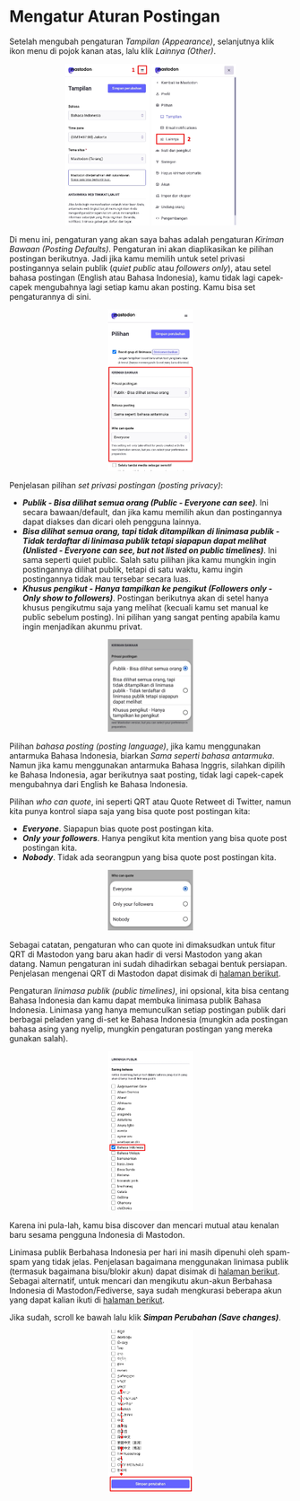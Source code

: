 # Mengatur Aturan Postingan

Setelah mengubah pengaturan *Tampilan (Appearance)*, selanjutnya klik ikon menu di pojok kanan atas, lalu klik *Lainnya (Other)*.

<div align="center">
  <div>
    <img src="../assets/05pic-01.jpg" width="30%" />
    <img src="../assets/05pic-02.jpg" width="30%" />
  </div>
</div>

Di menu ini, pengaturan yang akan saya bahas adalah pengaturan *Kiriman Bawaan (Posting Defaults)*. Pengaturan ini akan diaplikasikan ke pilihan postingan berikutnya. Jadi jika kamu memilih untuk setel privasi postingannya selain publik (*quiet public* atau *followers only*), atau setel bahasa postingan (English atau Bahasa Indonesia), kamu tidak lagi capek-capek mengubahnya lagi setiap kamu akan posting. Kamu bisa set pengaturannya di sini.

<div align="center">
  <div>
    <img src="../assets/05pic-03.jpg" width="30%" />
  </div>
</div>

Penjelasan pilihan *set privasi postingan (posting privacy)*:
- ***Publik - Bisa dilihat semua orang (Public - Everyone can see)***. Ini secara bawaan/default, dan jika kamu memilih akun dan postingannya dapat diakses dan dicari oleh pengguna lainnya.
- ***Bisa dilihat semua orang, tapi tidak ditampilkan di linimasa publik - Tidak terdaftar di linimasa publik tetapi siapapun dapat melihat (Unlisted - Everyone can see, but not listed on public timelines)***. Ini sama seperti quiet public. Salah satu pilihan jika kamu mungkin ingin postingannya dilihat publik, tetapi di satu waktu, kamu ingin postingannya tidak mau tersebar secara luas.
- ***Khusus pengikut - Hanya tampilkan ke pengikut (Followers only - Only show to followers)***. Postingan berikutnya akan di setel hanya khusus pengikutmu saja yang melihat (kecuali kamu set manual ke public sebelum posting). Ini pilihan yang sangat penting apabila kamu ingin menjadikan akunmu privat.

<div align="center">
  <div>
    <img src="../assets/05pic-04.jpg" width="30%" />
  </div>
</div>

Pilihan *bahasa posting (posting language)*, jika kamu menggunakan antarmuka Bahasa Indonesia, biarkan *Sama seperti bahasa antarmuka*. Namun jika kamu menggunakan antarmuka Bahasa Inggris, silahkan dipilih ke Bahasa Indonesia, agar berikutnya saat posting, tidak lagi capek-capek mengubahnya dari English ke Bahasa Indonesia.

Pilihan *who can quote*, ini seperti QRT atau Quote Retweet di Twitter, namun kita punya kontrol siapa saja yang bisa quote post postingan kita:
- ***Everyone***. Siapapun bias quote post postingan kita.
- ***Only your followers***. Hanya pengikut kita mention yang bisa quote post postingan kita.
- ***Nobody***. Tidak ada seorangpun yang bisa quote post postingan kita.

<div align="center">
  <div>
    <img src="../assets/05pic-05.jpg" width="30%" />
  </div>
</div>

Sebagai catatan, pengaturan who can quote ini dimaksudkan untuk fitur QRT di Mastodon yang baru akan hadir di versi Mastodon yang akan datang. Namun pengaturan ini sudah dihadirkan sebagai bentuk persiapan. Penjelasan mengenai QRT di Mastodon dapat disimak di [halaman berikut](https://github.com/bandarbaru-1/Panduan-Mastodon-Indonesia/blob/main/pages/13%20-%20Mengutip%20Postingan%20Pengguna%20Lain.md).

Pengaturan *linimasa publik (public timelines)*, ini opsional, kita bisa centang Bahasa Indonesia dan kamu dapat membuka linimasa publik Bahasa Indonesia. Linimasa yang hanya memunculkan setiap postingan publik dari berbagai peladen yang di-set ke Bahasa Indonesia (mungkin ada postingan bahasa asing yang nyelip, mungkin pengaturan postingan yang mereka gunakan salah).

<div align="center">
  <div>
    <img src="../assets/05pic-06.jpg" width="30%" />
  </div>
</div>

Karena ini pula-lah, kamu bisa discover dan mencari mutual atau kenalan baru sesama pengguna Indonesia di Mastodon.


Linimasa publik Berbahasa Indonesia per hari ini masih dipenuhi oleh spam-spam yang tidak jelas. Penjelasan bagaimana menggunakan linimasa publik (termasuk bagaimana bisu/blokir akun) dapat disimak di [halaman berikut](https://github.com/bandarbaru-1/Panduan-Mastodon-Indonesia/blob/main/pages/16%20-%20Menjelajahi%20Linimasa%20Publik%20dan%20Bisukan%20Blokir%20Akun.md). Sebagai alternatif, untuk mencari dan mengikutu akun-akun Berbahasa Indonesia di Mastodon/Fediverse, saya sudah mengkurasi beberapa akun yang dapat kalian ikuti di [halaman berikut](https://github.com/bandarbaru-1/Panduan-Mastodon-Indonesia/blob/main/pages/20%20-%20Rekomendasi%20Akun%20Yang%20Dapat%20Diikuti.md).

Jika sudah, scroll ke bawah lalu klik ***Simpan Perubahan (Save changes)***.

<div align="center">
  <div>
    <img src="../assets/05pic-07.jpg" width="30%" />
  </div>
</div>



